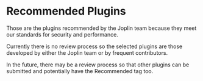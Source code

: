 # Recommended Plugins

Those are the plugins recommended by the Joplin team because they meet our standards for security and performance.

Currently there is no review process so the selected plugins are those developed by either the Joplin team or by frequent contributors.

In the future, there may be a review process so that other plugins can be submitted and potentially have the Recommended tag too.
